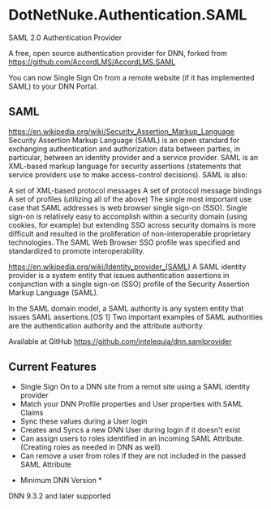 # DotNetNuke.Authentication.SAML
SAML 2.0 Authentication Provider

A free, open source authentication provider for DNN, forked from https://github.com/AccordLMS/AccordLMS.SAML

You can now Single Sign On from a remote website (if it has implemented SAML) to your DNN Portal.

## SAML
https://en.wikipedia.org/wiki/Security_Assertion_Markup_Language
Security Assertion Markup Language (SAML) is an open standard for exchanging authentication and authorization data between parties, in particular, between an identity provider and a service provider. SAML is an XML-based markup language for security assertions (statements that service providers use to make access-control decisions). SAML is also:

A set of XML-based protocol messages
A set of protocol message bindings
A set of profiles (utilizing all of the above)
The single most important use case that SAML addresses is web browser single sign-on (SSO). Single sign-on is relatively easy to accomplish within a security domain (using cookies, for example) but extending SSO across security domains is more difficult and resulted in the proliferation of non-interoperable proprietary technologies. The SAML Web Browser SSO profile was specified and standardized to promote interoperability.

https://en.wikipedia.org/wiki/Identity_provider_(SAML)
A SAML identity provider is a system entity that issues authentication assertions in conjunction with a single sign-on (SSO) profile of the Security Assertion Markup Language (SAML).

In the SAML domain model, a SAML authority is any system entity that issues SAML assertions.[OS 1] Two important examples of SAML authorities are the authentication authority and the attribute authority.

Available at GitHub
https://github.com/intelequia/dnn.samlprovider

## Current Features
- Single Sign On to a DNN site from a remot site using a SAML identity provider
- Match your DNN Profile properties and User properties with SAML Claims
- Sync these values during a User login 
- Creates and Syncs a new DNN User during login if it doesn't exist
- Can assign users to roles identified in an incoming SAML Attribute.  (Creating roles as needed in DNN as well)
- Can remove a user from roles if they are not included in the passed SAML Attribute

* Minimum DNN Version *

DNN 9.3.2 and later supported


